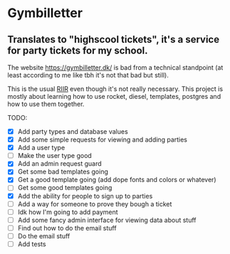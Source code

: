 # Gymbilletter
## Translates to "highscool tickets", it's a service for party tickets for my school.
The website https://gymbilletter.dk/ is bad from a technical standpoint (at least according to me like tbh it's not that bad but still).

This is the usual [RIIR](https://transitiontech.ca/random/RIIR) even though it's not really necessary.
This project is mostly about learning how to use rocket, diesel, templates, postgres and how to use them together.

TODO:
 - [x] Add party types and database values
 - [x] Add some simple requests for viewing and adding parties
 - [x] Add a user type
 - [ ] Make the user type good
 - [x] Add an admin request guard
 - [x] Get some bad templates going
 - [x] Get a good template going (add dope fonts and colors or whatever)
 - [ ] Get some good templates going
 - [x] Add the ability for people to sign up to parties
 - [ ] Add a way for someone to prove they bough a ticket
 - [ ] Idk how I'm going to add payment
 - [ ] Add some fancy admin interface for viewing data about stuff
 - [ ] Find out how to do the email stuff
 - [ ] Do the email stuff
 - [ ] Add tests
